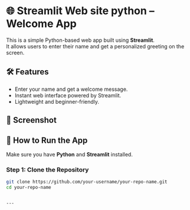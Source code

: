 # 🌐 Streamlit Web site python – Welcome App

This is a simple Python-based web app built using **Streamlit**.  
It allows users to enter their name and get a personalized greeting on the screen.

## 🛠️ Features

- Enter your name and get a welcome message.
- Instant web interface powered by Streamlit.
- Lightweight and beginner-friendly.

## 📸 Screenshot

## 🚀 How to Run the App

Make sure you have **Python** and **Streamlit** installed.

### Step 1: Clone the Repository

```bash
git clone https://github.com/your-username/your-repo-name.git
cd your-repo-name


---


